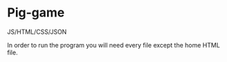 # Pig-game
JS/HTML/CSS/JSON

In order to run the program you will need every file except the home HTML file.

